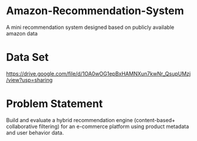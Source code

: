 # Amazon-Recommendation-System
A mini recommendation system designed based on publicly available amazon data
# Data Set
https://drive.google.com/file/d/1OA0wOG1epBxHAMNXun7kwNr_QsupUMzj/view?usp=sharing
# Problem Statement
 Build and evaluate a hybrid recommendation engine (content-based+ collaborative filtering) for an e-commerce platform using product metadata and
user behavior data.
